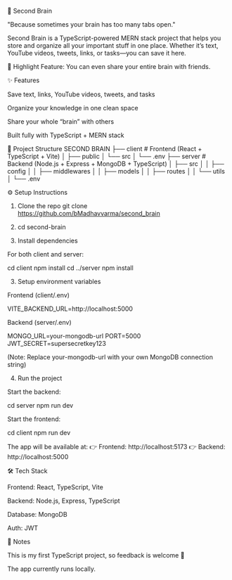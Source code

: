 🧠 Second Brain

"Because sometimes your brain has too many tabs open."

Second Brain is a TypeScript-powered MERN stack project that helps you store and organize all your important stuff in one place.
Whether it’s text, YouTube videos, tweets, links, or tasks—you can save it here.

🚀 Highlight Feature: You can even share your entire brain with friends.

✨ Features

Save text, links, YouTube videos, tweets, and tasks

Organize your knowledge in one clean space

Share your whole “brain” with others

Built fully with TypeScript + MERN stack


📂 Project Structure
SECOND BRAIN
├── client      # Frontend (React + TypeScript + Vite)
│   ├── public
│   └── src
│   └── .env
├── server      # Backend (Node.js + Express + MongoDB + TypeScript)
│   ├── src
│   │   ├── config
│   │   ├── middlewares
│   │   ├── models
│   │   ├── routes
│   │   └── utils
│   └── .env

⚙️ Setup Instructions
1. Clone the repo
git clone https://github.com/bMadhavvarma/second_brain

2. cd second-brain

3. Install dependencies

For both client and server:

cd client
npm install
cd ../server
npm install

3. Setup environment variables

Frontend (client/.env)

VITE_BACKEND_URL=http://localhost:5000


Backend (server/.env)

MONGO_URL=your-mongodb-url
PORT=5000
JWT_SECRET=supersecretkey123


(Note: Replace your-mongodb-url with your own MongoDB connection string)

4. Run the project

Start the backend:

cd server
npm run dev


Start the frontend:

cd client
npm run dev


The app will be available at:
👉 Frontend: http://localhost:5173
👉 Backend: http://localhost:5000

🛠️ Tech Stack

Frontend: React, TypeScript, Vite

Backend: Node.js, Express, TypeScript

Database: MongoDB

Auth: JWT

📌 Notes

This is my first TypeScript project, so feedback is welcome 🙌

The app currently runs locally.

